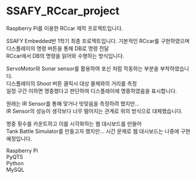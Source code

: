 # SSAFY_RCcar_project
Raspberry Pi를 이용한 RCcar 제작 프로젝트입니다.  

SSAFY Embedded반 1학기 최종 프로젝트입니다.
기본적인 RCcar를 구현하였으며 디스플레이의 명령 버튼을 통해 DB로 명령 전달   
RCcar에서 DB의 명령을 읽어와 수행하는 방식입니다.   

ServoMotor와 Sonar sensor를 활용하여 포신 처럼 작동하는 부분을 부착하였습니다.  
디스플레이의 Shoot 버튼 클릭시 대상 물체와의 거리를 측정   
일정 구간 이하면 명중했다고 판단하여 디스플레이에 명중하였음을 표시합니다.

원래는 IR Sensor를 통해 맞거나 빗맞음을 측정하려 했지만...   
IR Sensor의 성능이 생각보다 너무 떨어지는 관계로 위의 방식으로 대체했습니다.   

명중 횟수를 카운트하고 이를 시각화하는 웹 대시보드를 만들어   
Tank Battle Simulator를 만들고자 했지만... 시간 문제로 웹 대시보드는 나중에 구현 예정입니다.   

Raspberry Pi  
PyQT5    
Python  
MySQL  
